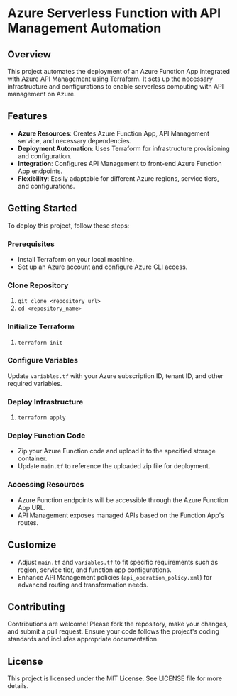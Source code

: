 # Azure Serverless Function with API Management Automation

## Overview
This project automates the deployment of an Azure Function App integrated with Azure API Management using Terraform. It sets up the necessary infrastructure and configurations to enable serverless computing with API management on Azure.

## Features
- **Azure Resources**: Creates Azure Function App, API Management service, and necessary dependencies.
- **Deployment Automation**: Uses Terraform for infrastructure provisioning and configuration.
- **Integration**: Configures API Management to front-end Azure Function App endpoints.
- **Flexibility**: Easily adaptable for different Azure regions, service tiers, and configurations.

## Getting Started
To deploy this project, follow these steps:

### Prerequisites
- Install Terraform on your local machine.
- Set up an Azure account and configure Azure CLI access.

### Clone Repository
1. `git clone <repository_url>`
2. `cd <repository_name>`

### Initialize Terraform
1. `terraform init`

### Configure Variables
Update `variables.tf` with your Azure subscription ID, tenant ID, and other required variables.

### Deploy Infrastructure
1. `terraform apply`

### Deploy Function Code
- Zip your Azure Function code and upload it to the specified storage container.
- Update `main.tf` to reference the uploaded zip file for deployment.

### Accessing Resources
- Azure Function endpoints will be accessible through the Azure Function App URL.
- API Management exposes managed APIs based on the Function App's routes.

## Customize
- Adjust `main.tf` and `variables.tf` to fit specific requirements such as region, service tier, and function app configurations.
- Enhance API Management policies (`api_operation_policy.xml`) for advanced routing and transformation needs.

## Contributing
Contributions are welcome! Please fork the repository, make your changes, and submit a pull request. Ensure your code follows the project's coding standards and includes appropriate documentation.

## License
This project is licensed under the MIT License. See LICENSE file for more details.

